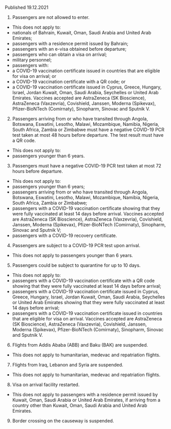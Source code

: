 Published 19.12.2021
1. Passengers are not allowed to enter.
- This does not apply to:
- nationals of Bahrain, Kuwait, Oman, Saudi Arabia and United Arab Emirates;
- passengers with a residence permit issued by Bahrain;
- passengers with an e-visa obtained before departure;
- passengers who can obtain a visa on arrival;
- military personnel;
- passengers with:
- a COVID-19 vaccination certificate issued in countries that are eligible for visa on arrival; or
- a COVID-19 vaccination certificate with a QR code; or
- a COVID-19 vaccination certificate issued in Cyprus, Greece, Hungary, Israel, Jordan Kuwait, Oman, Saudi Arabia, Seychelles or United Arab Emirates.
Vaccines accepted are AstraZeneca (SK Bioscience), AstraZeneca (Vaxzevria), Covishield, Janssen, Moderna (Spikevax), Pfizer-BioNTech (Comirnaty), Sinopharm, Sinovac and Sputnik V.
2. Passengers arriving from or who have transited through Angola, Botswana, Eswatini, Lesotho, Malawi, Mozambique, Namibia, Nigeria, South Africa, Zambia or Zimbabwe must have a negative COVID-19 PCR test taken at most 48 hours before departure. The test result must have a QR code.
- This does not apply to:
- passengers younger than 6 years.
3. Passengers must have a negative COVID-19 PCR test taken at most 72 hours before departure.
- This does not apply to:
- passengers younger than 6 years;
- passengers arriving from or who have transited through Angola, Botswana, Eswatini, Lesotho, Malawi, Mozambique, Namibia, Nigeria, South Africa, Zambia or Zimbabwe;
- passengers with a COVID-19 vaccination certificate showing that they were fully vaccinated at least 14 days before arrival. Vaccines accepted are AstraZeneca (SK Bioscience), AstraZeneca (Vaxzevria), Covishield, Janssen, Moderna (Spikevax), Pfizer-BioNTech (Comirnaty), Sinopharm, Sinovac and Sputnik V;
- passengers with a COVID-19 recovery certificate.
4. Passengers are subject to a COVID-19 PCR test upon arrival.
- This does not apply to passengers younger than 6 years.
5. Passengers could be subject to quarantine for up to 10 days.
- This does not apply to:
- passengers with a COVID-19 vaccination certificate with a QR code showing that they were fully vaccinated at least 14 days before arrival;
- passengers with a COVID-19 vaccination certificate issued in Cyprus, Greece, Hungary, Israel, Jordan Kuwait, Oman, Saudi Arabia, Seychelles or United Arab Emirates showing that they were fully vaccinated at least 14 days before arrival;
- passengers with a COVID-19 vaccination certificate issued in countries that are eligible for visa on arrival.
Vaccines accepted are AstraZeneca (SK Bioscience), AstraZeneca (Vaxzevria), Covishield, Janssen, Moderna (Spikevax), Pfizer-BioNTech (Comirnaty), Sinopharm, Sinovac and Sputnik V.
6. Flights from Addis Ababa (ABB) and Baku (BAK) are suspended.
- This does not apply to humanitarian, medevac and repatriation flights.
7. Flights from Iraq, Lebanon and Syria are suspended.
- This does not apply to humanitarian, medevac and repatriation flights.
8. Visa on arrival facility restarted.
- This does not apply to passengers with a residence permit issued by Kuwait, Oman, Saudi Arabia or United Arab Emirates, if arriving from a country other than Kuwait, Oman, Saudi Arabia and United Arab Emirates.
9. Border crossing on the causeway is suspended.